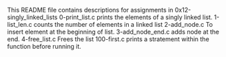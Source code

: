 This README file contains descriptions for assignments in 0x12-singly_linked_lists
0-print_list.c prints the elements of a singly linked list.
1-list_len.c counts the number of elements in a linked list
2-add_node.c To insert element at the beginning of list.
3-add_node_end.c adds node at the end.
4-free_list.c Frees the list
100-first.c prints a stratement within the function before running it.
